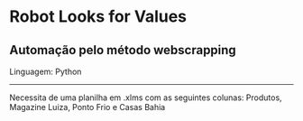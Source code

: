 # Robot Looks for Values
## Automação pelo método webscrapping
Linguagem: Python



----------------------------------------------------------------------------------------------------------------
Necessita de uma planilha em .xlms com as seguintes colunas: Produtos, Magazine Luiza, Ponto Frio e Casas Bahia

